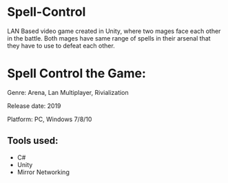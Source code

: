 # Spell-Control
LAN Based video game created in Unity, where two mages face each other in the battle. Both mages have same range of spells in their arsenal that they have to use to defeat each other.

# Spell Control the Game: 
Genre: Arena, Lan Multiplayer, Rivialization

Release date: 2019

Platform: PC, Windows 7/8/10

## Tools used:
- C#
- Unity
- Mirror Networking

